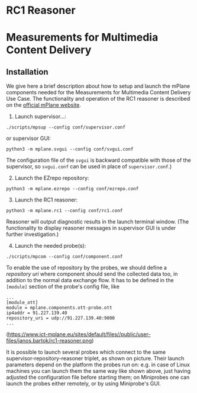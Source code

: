 # RC1 Reasoner
# Measurements for Multimedia Content Delivery

## Installation

We give here a brief description about how to setup and launch the mPlane components needed for the Measurements for Multimedia Content Delivery Use Case. The functionality and operation of the RC1 reasoner is described on the [official mPlane website](https://www.ict-mplane.eu/public/rc1-reasoner).

1. Launch supervisor...:

```
./scripts/mpsup --config conf/supervisor.conf
```

or supervisor GUI:

```
python3 -m mplane.svgui --config conf/svgui.conf
```

The configuration file of the `svgui` is backward compatible with those of the supervisor, so `svgui.conf` can be used in place of `supervisor.conf`.)

2. Launch the EZrepo repository:

```
python3 -m mplane.ezrepo --config conf/ezrepo.conf
```

3. Launch the RC1 reasoner:

```
python3 -m mplane.rc1 --config conf/rc1.conf
```

Reasoner will output diagnostic results in the launch terminal window. (The functionality to display reasoner messages in supervisor GUI is under further investigation.)

4. Launch the needed probe(s):

```
./scripts/mpcom --config conf/component.conf
```

To enable the use of repository by the probes, we should define a *repository uri* where component should send the collected data too, in addition to the normal data exchange flow. It has to be defined in the `[module]` section of the probe's config file, like

```
...
[module_ott]
module = mplane.components.ott-probe.ott
ip4addr = 91.227.139.40
repository_uri = udp://91.227.139.40:9000
...
```


(https://www.ict-mplane.eu/sites/default/files//public/user-files/janos.bartok/rc1-reasoner.png)

It is possible to launch several probes which connect to the same supervisor-repository-reasoner triplet, as shown on picture. Their launch parameters depend on the platform the probes run on: e.g. in case of Linux machines you can launch them the same way like shown above, just having adjusted the configuration file before starting them; on Miniprobes one can launch the probes either remotely, or by using Miniprobe's GUI.
